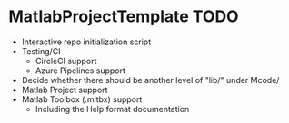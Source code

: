 # MatlabProjectTemplate TODO

* Interactive repo initialization script
* Testing/CI
  * CircleCI support
  * Azure Pipelines support
* Decide whether there should be another level of "lib/" under Mcode/
* Matlab Project support
* Matlab Toolbox (.mltbx) support
  * Including the Help format documentation
